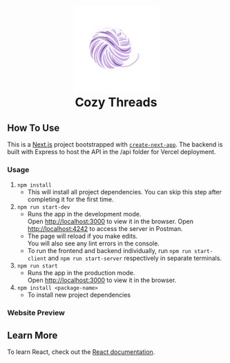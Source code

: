 <h1 align="center">
  <br>
  <img src="./frontend/public/cozy_threads.png" alt="Cozy Threads Logo" width="200">
  <br/>
  Cozy Threads
  </br>
</h1>

## How To Use

This is a [Next.js](https://nextjs.org) project bootstrapped with [`create-next-app`](https://nextjs.org/docs/app/api-reference/cli/create-next-app).
The backend is built with Express to host the API in the /api folder for Vercel deployment.

### Usage

1. `npm install`
   - This will install all project dependencies. You can skip this step after completing it for the first time.
2. `npm run start-dev`
   - Runs the app in the development mode.\
     Open [http://localhost:3000](http://localhost:3000) to view it in the browser.
     Open [http://localhost:4242](http://localhost:4242) to access the server in Postman.
   - The page will reload if you make edits.\
     You will also see any lint errors in the console.
   - To run the frontend and backend individually, run `npm run start-client` and `npm run start-server` respectively in separate terminals.
3. `npm run start`
   - Runs the app in the production mode.\
     Open [http://localhost:3000](http://localhost:3000) to view it in the browser.
4. `npm install <package-name>`
   - To install new project dependencies

### Website Preview

## Learn More

To learn React, check out the [React documentation](https://reactjs.org/).

